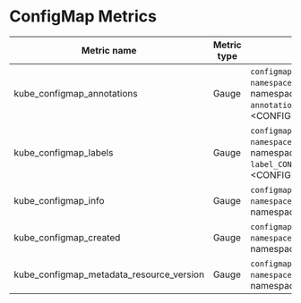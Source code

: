 # ConfigMap Metrics

| Metric name                              | Metric type | Labels/tags                                                                                                                                         | Status       |
| ---------------------------------------- | ----------- | --------------------------------------------------------------------------------------------------------------------------------------------------- | ------------ |
| kube_configmap_annotations               | Gauge       | `configmap`=&lt;configmap-name&gt; <br> `namespace`=&lt;configmap-namespace&gt; <br> `annotation_CONFIGMAP_ANNOTATION`=&lt;CONFIGMAP_ANNOTATION&gt; | EXPERIMENTAL |
| kube_configmap_labels                    | Gauge       | `configmap`=&lt;configmap-name&gt; <br> `namespace`=&lt;configmap-namespace&gt; <br> `label_CONFIGMAP_LABEL`=&lt;CONFIGMAP_LABEL&gt;                | STABLE       |
| kube_configmap_info                      | Gauge       | `configmap`=&lt;configmap-name&gt; <br> `namespace`=&lt;configmap-namespace&gt;                                                                     | STABLE       |
| kube_configmap_created                   | Gauge       | `configmap`=&lt;configmap-name&gt; <br> `namespace`=&lt;configmap-namespace&gt;                                                                     | STABLE       |
| kube_configmap_metadata_resource_version | Gauge       | `configmap`=&lt;configmap-name&gt; <br> `namespace`=&lt;configmap-namespace&gt;                                                                     | EXPERIMENTAL |
